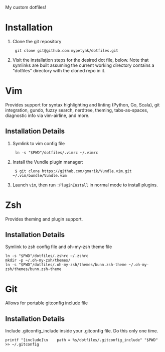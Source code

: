 My custom dotfiles!

# Installation
1. Clone the git repository

        git clone git@github.com:mypetyak/dotfiles.git

2. Visit the installation steps for the desired dot file, below. Note that symlinks are built assuming the current working directory contains a "dotfiles" directory with the cloned repo in it.

# Vim

Provides support for syntax highlighting and linting (Python, Go, Scala), git
integration, gundo, fuzzy search, nerdtree, theming,
tabs-as-spaces, diagnostic info via vim-airline, and more.

## Installation Details
1. Symlink to vim config file

        ln -s "$PWD"/dotfiles/.vimrc ~/.vimrc

2. Install the Vundle plugin manager:

        $ git clone https://github.com/gmarik/Vundle.vim.git ~/.vim/bundle/Vundle.vim
    
3. Launch `vim`, then run `:PluginInstall` in normal mode to install plugins.

# Zsh

Provides theming and plugin support.

## Installation Details
Symlink to zsh config file and oh-my-zsh theme file

    ln -s "$PWD"/dotfiles/.zshrc ~/.zshrc
    mkdir -p ~/.oh-my-zsh/themes/
    ln -s "$PWD"/dotfiles/.oh-my-zsh/themes/bunn.zsh-theme ~/.oh-my-zsh/themes/bunn.zsh-theme

# Git

Allows for portable gitconfig include file

## Installation Details
Include .gitconfig_include inside your .gitconfig file. Do this only one time.

    printf "[include]\n    path = %s/dotfiles/.gitconfig_include" "$PWD" >> ~/.gitconfig
